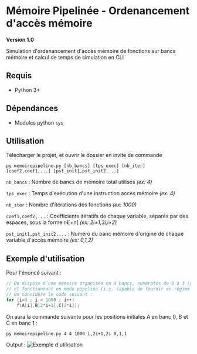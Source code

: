 # Mémoire Pipelinée - Ordenancement d'accès mémoire
**Version 1.0**

Simulation d'ordenancement d'accès mémoire de fonctions sur bancs mémoire et calcul de temps de simulation en CLI


## Requis
- Python 3+

## Dépendances
- Modules python `sys`

## Utilisation
Télécharger le projet, et ouvrir le dossier en invite de commande
```shell
py memoirepipeline.py [nb_bancs] [tps_exec] [nb_iter] [coef2,coef1,...] [pst_init1,pst_init2,...]
```
`nb_bancs`                : Nombre de bancs de mémoire total utilisés *(ex: 4)*

`tps_exec`                : Temps d'exécution d'une instruction accès mémoire *(ex: 4)*

`nb_iter`                 : Nombre d'itérations des fonctions *(ex: 1000)*

`coef1,coef2,...`         : Coefficients itératifs de chaque variable, séparés par des espaces, sous la forme *n***i**[+n] *(ex: 2i+1,3i,i+2)*

`pst_init1,pst_init2,...` : Numéro du banc mémoire d'origine de chaque variable d'accès mémoire *(ex: 0,1,2)*


## Exemple d'utilisation
Pour l'énoncé suivant :
```c
// On dispose d’une mémoire organisée en 4 bancs, numérotés de 0 à 3 (chacun de cycle 4T)
// et fonctionnant en mode pipeline (i.e. capable de fournir en régime maximal un mot à chaque T).
// On considère le code suivant :
for (i=0 ; i < 1000 ; i++)
    f(A[i],B[2*i+1],C[2*i]);
```
On aura la commande suivante pour les positions initiales A en banc 0, B et C en banc 1 :
```shell
py memoirepipeline.py 4 4 1000 i,2i+1,2i 0,1,1
```
Output : 
![Exemple d'utilisation](https://github.com/fm16191/memoirepipeline/blob/main/usage.png?raw=true)